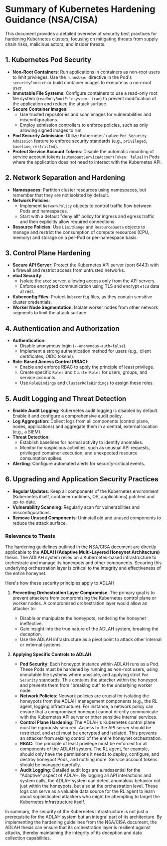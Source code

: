 # Summary of Kubernetes Hardening Guidance (NSA/CISA)

This document provides a detailed overview of security best practices for hardening Kubernetes clusters, focusing on mitigating threats from supply chain risks, malicious actors, and insider threats.

## 1. Kubernetes Pod Security

-   **Non-Root Containers**: Run applications in containers as non-root users to limit privileges. Use the `runAsUser` directive in the Pod's `securityContext` or build container images to execute as a non-root user.
-   **Immutable File Systems**: Configure containers to use a read-only root file system (`readOnlyRootFilesystem: true`) to prevent modification of the application and reduce the attack surface.
-   **Secure Container Images**:
    -   Use trusted repositories and scan images for vulnerabilities and misconfigurations.
    -   Employ admission controllers to enforce policies, such as only allowing signed images to run.
-   **Pod Security Admission**: Utilize Kubernetes' native `Pod Security Admission` feature to enforce security standards (e.g., `privileged`, `baseline`, `restricted`).
-   **Protect Service Account Tokens**: Disable the automatic mounting of service account tokens (`automountServiceAccountToken: false`) in Pods where the application does not need to interact with the Kubernetes API.

## 2. Network Separation and Hardening

-   **Namespaces**: Partition cluster resources using namespaces, but remember that they are not isolated by default.
-   **Network Policies**:
    -   Implement `NetworkPolicy` objects to control traffic flow between Pods and namespaces.
    -   Start with a default "deny all" policy for ingress and egress traffic and then explicitly allow required connections.
-   **Resource Policies**: Use `LimitRange` and `ResourceQuota` objects to manage and restrict the consumption of compute resources (CPU, memory) and storage on a per-Pod or per-namespace basis.

## 3. Control Plane Hardening

-   **Secure API Server**: Protect the Kubernetes API server (port 6443) with a firewall and restrict access from untrusted networks.
-   **etcd Security**:
    -   Isolate the `etcd` server, allowing access only from the API servers.
    -   Enforce encrypted communication using TLS and encrypt `etcd` data at rest.
-   **Kubeconfig Files**: Protect `kubeconfig` files, as they contain sensitive cluster credentials.
-   **Worker Node Segmentation**: Isolate worker nodes from other network segments to limit the attack surface.

## 4. Authentication and Authorization

-   **Authentication**:
    -   Disable anonymous login (`--anonymous-auth=false`).
    -   Implement a strong authentication method for users (e.g., client certificates, OIDC tokens).
-   **Role-Based Access Control (RBAC)**:
    -   Enable and enforce RBAC to apply the principle of least privilege.
    -   Create specific `Roles` and `ClusterRoles` for users, groups, and service accounts.
    -   Use `RoleBindings` and `ClusterRoleBindings` to assign these roles.

## 5. Audit Logging and Threat Detection

-   **Enable Audit Logging**: Kubernetes audit logging is disabled by default. Enable it and configure a comprehensive audit policy.
-   **Log Aggregation**: Collect logs from all components (control plane, nodes, applications) and aggregate them in a central, external location (e.g., a SIEM).
-   **Threat Detection**:
    -   Establish baselines for normal activity to identify anomalies.
    -   Monitor for suspicious activities, such as unusual API requests, privileged container execution, and unexpected resource consumption spikes.
-   **Alerting**: Configure automated alerts for security-critical events.

## 6. Upgrading and Application Security Practices

-   **Regular Updates**: Keep all components of the Kubernetes environment (Kubernetes itself, container runtimes, OS, applications) patched and up-to-date.
-   **Vulnerability Scanning**: Regularly scan for vulnerabilities and misconfigurations.
-   **Remove Unused Components**: Uninstall old and unused components to reduce the attack surface.

### Relevance to Thesis

The hardening guidelines outlined in the NSA/CISA document are directly applicable to the **ADLAH (Adaptive Multi-Layered Honeynet Architecture)** thesis. The ADLAH system relies on a Kubernetes-based infrastructure to orchestrate and manage its honeypots and other components. Securing this underlying orchestration layer is critical to the integrity and effectiveness of the entire honeynet.

Here's how these security principles apply to ADLAH:

1.  **Preventing Orchestration Layer Compromise**: The primary goal is to prevent attackers from compromising the Kubernetes control plane or worker nodes. A compromised orchestration layer would allow an attacker to:
    *   Disable or manipulate the honeypots, rendering the honeynet ineffective.
    *   Gain insight into the true nature of the ADLAH system, breaking the deception.
    *   Use the ADLAH infrastructure as a pivot point to attack other internal or external systems.

2.  **Applying Specific Controls to ADLAH**:
    *   **Pod Security**: Each honeypot instance within ADLAH runs as a Pod. These Pods must be hardened by running as non-root users, using immutable file systems where possible, and applying strict `Pod Security` standards. This contains the attacker within the honeypot and prevents them from "breaking out" to the underlying worker node.
    *   **Network Policies**: Network policies are crucial for isolating the honeypots from the ADLAH management components (e.g., the RL agent, logging infrastructure). For instance, a network policy can ensure that a compromised honeypot cannot directly communicate with the Kubernetes API server or other sensitive internal services.
    *   **Control Plane Hardening**: The ADLAH's Kubernetes control plane must be rigorously secured. Access to the API server should be restricted, and `etcd` must be encrypted and isolated. This prevents an attacker from seizing control of the entire honeynet orchestration.
    *   **RBAC**: The principle of least privilege must be enforced for all components of the ADLAH system. The RL agent, for example, should only have the permissions it needs to deploy, configure, and destroy honeypot Pods, and nothing more. Service account tokens should be managed carefully.
    *   **Audit Logging**: Detailed audit logs are a.mdssential for the "Adaptive" aspect of ADLAH. By logging all API interactions and system calls, the ADLAH system can detect anomalous behavior not just within the honeypots, but also at the orchestration level. These logs can serve as a valuable data source for the RL agent to learn about sophisticated attackers who might be attempting to target the Kubernetes infrastructure itself.

In summary, the security of the Kubernetes infrastructure is not just a prerequisite for the ADLAH system but an integral part of its architecture. By implementing the hardening guidelines from the NSA/CISA document, the ADLAH thesis can ensure that its orchestration layer is resilient against attacks, thereby maintaining the integrity of its deception and data collection capabilities.